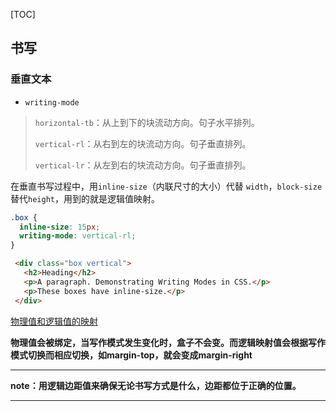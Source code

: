 [TOC]

## 书写

### 垂直文本

* `writing-mode`

> `horizontal-tb`：从上到下的块流动方向。句子水平排列。
>
> `vertical-rl`：从右到左的块流动方向。句子垂直排列。
>
> `vertical-lr`：从左到右的块流动方向。句子垂直排列。

在垂直书写过程中，用`inline-size`（内联尺寸的大小）代替 `width`，`block-size`替代`height`，用到的就是逻辑值映射。	

```css
.box {
  inline-size: 15px;
  writing-mode: vertical-rl;
}
```

 ```html
  <div class="box vertical">
    <h2>Heading</h2>
    <p>A paragraph. Demonstrating Writing Modes in CSS.</p>
    <p>These boxes have inline-size.</p>
  </div>
 ```

[物理值和逻辑值的映射](https://developer.mozilla.org/en-US/docs/Web/CSS/CSS_Logical_Properties)

**物理值会被绑定，当写作模式发生变化时，盒子不会变。而逻辑映射值会根据写作模式切换而相应切换，如margin-top，就会变成margin-right**

------

**note：用逻辑边距值来确保无论书写方式是什么，边距都位于正确的位置。**

------


